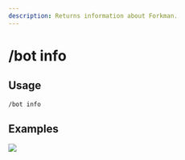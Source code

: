 ```yaml
---
description: Returns information about Forkman.
---
```


# /bot info

## Usage

```
/bot info
```

## Examples

![](https://github.com/user-attachments/assets/fb85d315-d653-4158-b24f-b765fbbf077b)